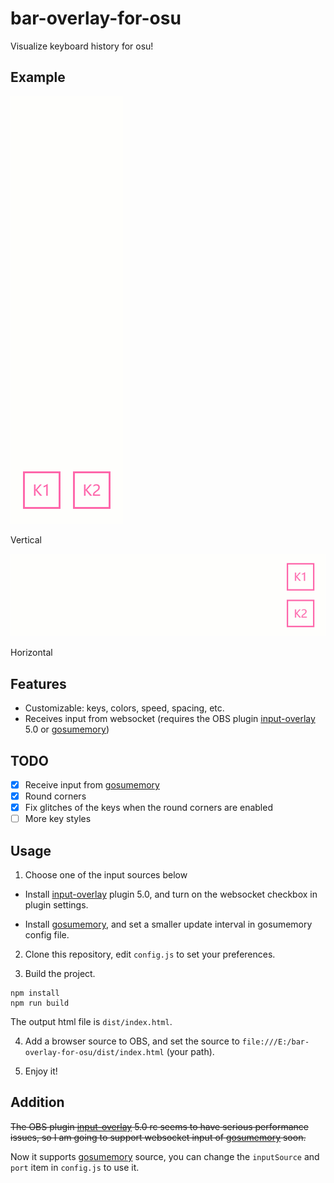 # bar-overlay-for-osu
Visualize keyboard history for osu!

## Example

<p align="center">

![vertical](examples/vertical.gif)

Vertical

![horizontal](examples/horizontal.gif)

Horizontal

</p>

## Features

- Customizable: keys, colors, speed, spacing, etc.
- Receives input from websocket (requires the OBS plugin [input-overlay](https://github.com/univrsal/input-overlay) 5.0 or [gosumemory](https://github.com/l3lackShark/gosumemory))

## TODO

- [x] Receive input from [gosumemory](https://github.com/l3lackShark/gosumemory)
- [x] Round corners
- [x] Fix glitches of the keys when the round corners are enabled
- [ ] More key styles

## Usage

1. Choose one of the input sources below

+ Install [input-overlay](https://github.com/univrsal/input-overlay) plugin 5.0, and turn on the websocket checkbox in plugin settings.

+ Install [gosumemory](https://github.com/l3lackShark/gosumemory), and set a smaller update interval in gosumemory config file.

2. Clone this repository, edit `config.js` to set your preferences.

3. Build the project.

```
npm install
npm run build
```

The output html file is `dist/index.html`.

4. Add a browser source to OBS, and set the source to `file:///E:/bar-overlay-for-osu/dist/index.html` (your path).

5. Enjoy it!

## Addition

~~The OBS plugin [input-overlay](https://github.com/univrsal/input-overlay) 5.0 rc seems to have serious performance issues, so I am going to support websocket input of [gosumemory](https://github.com/l3lackShark/gosumemory) soon.~~

Now it supports [gosumemory](https://github.com/l3lackShark/gosumemory) source, you can change the `inputSource` and `port` item in `config.js` to use it.
